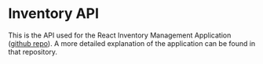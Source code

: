 # Inventory API

This is the API used for the React Inventory Management Application ([github repo](https://github.com/andreasnarep/React-Inventory-Demo)). 
A more detailed explanation of the application can be found in that repository.
